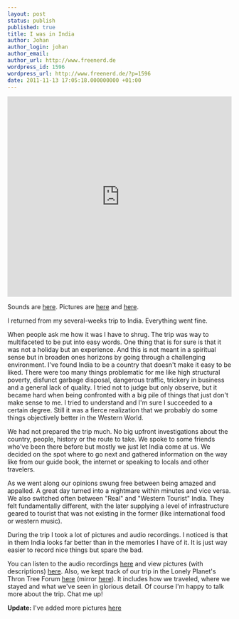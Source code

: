 ```yaml
---
layout: post
status: publish
published: true
title: I was in India
author: Johan
author_login: johan
author_email:
author_url: http://www.freenerd.de
wordpress_id: 1596
wordpress_url: http://www.freenerd.de/?p=1596
date: 2011-11-13 17:05:18.000000000 +01:00
---
```

<iframe width="100%" height="450" scrolling="no" frameborder="no" src="http://w.soundcloud.com/player/?url=http%3A%2F%2Fapi.soundcloud.com%2Fplaylists%2F1290643%3F&amp;auto_play=false&amp;show_artwork=true&amp;color=000000"></iframe>

Sounds are <a href="http://soundcloud.com/freenerd/sets/south-india-travel-autumn-2011/">here</a>. Pictures are <a href="https://plus.google.com/photos/110275989772255917108/albums/5674145900034791857">here</a> and <a href="http://www.flickr.com/photos/freenerd/sets/72157628101576363/">here</a>.

I returned from my several-weeks trip to India. Everything went fine.

When people ask me how it was I have to shrug. The trip was way to multifaceted to be put into easy words. One thing that is for sure is that it was not a holiday but an experience. And this is not meant in a spiritual sense but in broaden ones horizons by going through a challenging environment. I've found India to be a country that doesn't make it easy to be liked. There were too many things problematic for me like high structural poverty, disfunct garbage disposal, dangerous traffic, trickery in business and a general lack of quality. I tried not to judge but only observe, but it became hard when being confronted with a big pile of things that just don't make sense to me. I tried to understand and I'm sure I succeeded to a certain degree. Still it was a fierce realization that we probably do some things objectively better in the Western World.

We had not prepared the trip much. No big upfront investigations about the country, people, history or the route to take. We spoke to some friends who've been there before but mostly we just let India come at us. We decided on the spot where to go next and gathered information on the way like from our guide book, the internet or speaking to locals and other travelers.

As we went along our opinions swung free between being amazed and appalled. A great day turned into a nightmare within minutes and vice versa. We also switched often between "Real" and "Western Tourist" India. They felt fundamentally different, with the later supplying a level of infrastructure geared to tourist that was not existing in the former (like international food or western music).

During the trip I took a lot of pictures and audio recordings. I noticed is that in them India looks far better than in the memories I have of it. It is just way easier to record nice things but spare the bad.

You can listen to the audio recordings <a href="http://soundcloud.com/freenerd/sets/south-india-travel-autumn-2011/">here</a> and view pictures (with descriptions) <a href="https://plus.google.com/photos/110275989772255917108/albums/5674145900034791857">here</a>. Also, we kept track of our trip in the Lonely Planet's Thron Tree Forum <a href="http://www.lonelyplanet.com/thorntree/thread.jspa?threadID=2110147">here</a> (mirror <a href="https://gist.github.com/1362191">here</a>). It includes how we traveled, where we stayed and what we've seen in glorious detail. Of course I'm happy to talk more about the trip. Chat me up!

<b>Update:</b> I've added more pictures <a href="http://www.flickr.com/photos/freenerd/sets/72157628101576363/">here</a>
